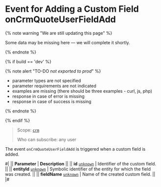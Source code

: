 # Event for Adding a Custom Field onCrmQuoteUserFieldAdd

{% note warning "We are still updating this page" %}

Some data may be missing here — we will complete it shortly.

{% endnote %}

{% if build == 'dev' %}

{% note alert "TO-DO _not exported to prod_" %}

- parameter types are not specified
- parameter requirements are not indicated
- examples are missing (there should be three examples - curl, js, php)
- response in case of error is missing
- response in case of success is missing

{% endnote %}

{% endif %}

> Scope: [`crm`](../../../scopes/permissions.md)
>
> Who can subscribe: any user

The event `onCrmQuoteUserFieldAdd` is triggered when a custom field is added.

#|
|| **Parameter** | **Description** ||
|| **id**
[`unknown`](../../../data-types.md) | Identifier of the custom field. ||
|| **entityId**
[`unknown`](../../../data-types.md) | Symbolic identifier of the entity for which the field was created. ||
|| **fieldName**
[`unknown`](../../../data-types.md) | Name of the created custom field. ||
|#